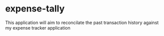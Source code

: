 # expense-tally
This application will aim to reconcilate the past transaction history against my expense tracker application
